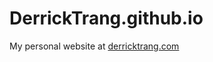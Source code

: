 # DerrickTrang.github.io
My personal website at <a href="https://www.derricktrang.com">derricktrang.com</a>
